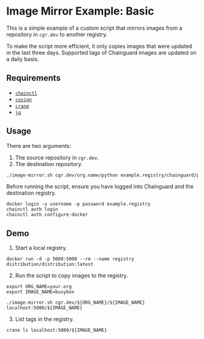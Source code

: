 # Image Mirror Example: Basic 

This is a simple example of a custom script that mirrors images from a
repository in `cgr.dev` to another registry.

To make the script more efficient, it only copies images that were updated in
the last three days. Supported tags of Chainguard images are updated on a daily
basis.

## Requirements

- [`chainctl`](https://edu.chainguard.dev/chainguard/chainctl-usage/how-to-install-chainctl/)
- [`cosign`](https://github.com/sigstore/cosign)
- [`crane`](https://github.com/google/go-containerregistry/tree/main/cmd/crane)
- [`jq`](https://github.com/jqlang/jq)

## Usage

There are two arguments:

1. The source repository in `cgr.dev`.
2. The destination repository.

```sh
./image-mirror.sh cgr.dev/org.name/python example.registry/chainguard/python
```

Before running the script, ensure you have logged into Chainguard and the
destination registry.

```
docker login -u username -p password example.registry
chainctl auth login
chainctl auth configure-docker
```

## Demo

1. Start a local registry.

```
docker run -d -p 5000:5000 --rm --name registry distribution/distribution:latest
```

2. Run the script to copy images to the registry.

```
export ORG_NAME=your.org
export IMAGE_NAME=busybox

./image-mirror.sh cgr.dev/${ORG_NAME}/${IMAGE_NAME} localhost:5000/${IMAGE_NAME}
```

3. List tags in the registry.

```
crane ls localhost:5000/${IMAGE_NAME}
```
